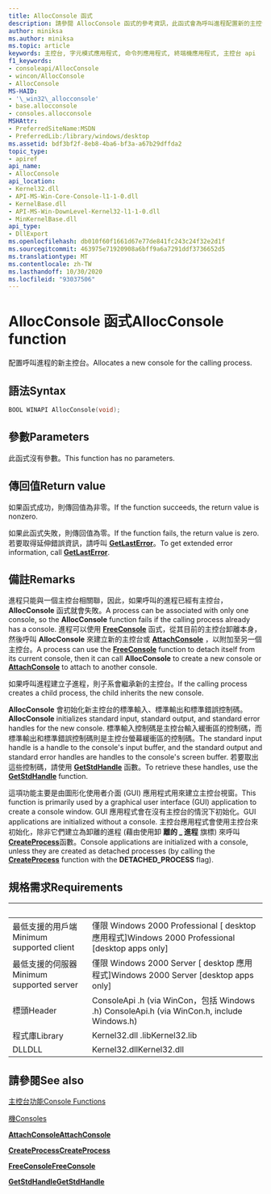 ```yaml
---
title: AllocConsole 函式
description: 請參閱 AllocConsole 函式的參考資訊，此函式會為呼叫進程配置新的主控台。
author: miniksa
ms.author: miniksa
ms.topic: article
keywords: 主控台, 字元模式應用程式, 命令列應用程式, 終端機應用程式, 主控台 api
f1_keywords:
- consoleapi/AllocConsole
- wincon/AllocConsole
- AllocConsole
MS-HAID:
- '\_win32\_allocconsole'
- base.allocconsole
- consoles.allocconsole
MSHAttr:
- PreferredSiteName:MSDN
- PreferredLib:/library/windows/desktop
ms.assetid: bdf3bf2f-8eb8-4ba6-bf3a-a67b29dffda2
topic_type:
- apiref
api_name:
- AllocConsole
api_location:
- Kernel32.dll
- API-MS-Win-Core-Console-l1-1-0.dll
- KernelBase.dll
- API-MS-Win-DownLevel-Kernel32-l1-1-0.dll
- MinKernelBase.dll
api_type:
- DllExport
ms.openlocfilehash: db010f60f1661d67e77de841fc243c24f32e2d1f
ms.sourcegitcommit: 463975e71920908a6bff9a6a7291ddf3736652d5
ms.translationtype: MT
ms.contentlocale: zh-TW
ms.lasthandoff: 10/30/2020
ms.locfileid: "93037506"
---
```

# <a name="allocconsole-function"></a><span data-ttu-id="b15f2-104">AllocConsole 函式</span><span class="sxs-lookup"><span data-stu-id="b15f2-104">AllocConsole function</span></span>

<span data-ttu-id="b15f2-105">配置呼叫進程的新主控台。</span><span class="sxs-lookup"><span data-stu-id="b15f2-105">Allocates a new console for the calling process.</span></span>

## <a name="syntax"></a><span data-ttu-id="b15f2-106">語法</span><span class="sxs-lookup"><span data-stu-id="b15f2-106">Syntax</span></span>

```C
BOOL WINAPI AllocConsole(void);
```

## <a name="parameters"></a><span data-ttu-id="b15f2-107">參數</span><span class="sxs-lookup"><span data-stu-id="b15f2-107">Parameters</span></span>

<span data-ttu-id="b15f2-108">此函式沒有參數。</span><span class="sxs-lookup"><span data-stu-id="b15f2-108">This function has no parameters.</span></span>

## <a name="return-value"></a><span data-ttu-id="b15f2-109">傳回值</span><span class="sxs-lookup"><span data-stu-id="b15f2-109">Return value</span></span>

<span data-ttu-id="b15f2-110">如果函式成功，則傳回值為非零。</span><span class="sxs-lookup"><span data-stu-id="b15f2-110">If the function succeeds, the return value is nonzero.</span></span>

<span data-ttu-id="b15f2-111">如果此函式失敗，則傳回值為零。</span><span class="sxs-lookup"><span data-stu-id="b15f2-111">If the function fails, the return value is zero.</span></span> <span data-ttu-id="b15f2-112">若要取得延伸錯誤資訊，請呼叫 [**GetLastError**](https://msdn.microsoft.com/library/windows/desktop/ms679360)。</span><span class="sxs-lookup"><span data-stu-id="b15f2-112">To get extended error information, call [**GetLastError**](https://msdn.microsoft.com/library/windows/desktop/ms679360).</span></span>

## <a name="remarks"></a><span data-ttu-id="b15f2-113">備註</span><span class="sxs-lookup"><span data-stu-id="b15f2-113">Remarks</span></span>

<span data-ttu-id="b15f2-114">進程只能與一個主控台相關聯，因此，如果呼叫的進程已經有主控台， **AllocConsole** 函式就會失敗。</span><span class="sxs-lookup"><span data-stu-id="b15f2-114">A process can be associated with only one console, so the **AllocConsole** function fails if the calling process already has a console.</span></span> <span data-ttu-id="b15f2-115">進程可以使用 [**FreeConsole**](freeconsole.md) 函式，從其目前的主控台卸離本身，然後呼叫 **AllocConsole** 來建立新的主控台或 [**AttachConsole**](attachconsole.md) ，以附加至另一個主控台。</span><span class="sxs-lookup"><span data-stu-id="b15f2-115">A process can use the [**FreeConsole**](freeconsole.md) function to detach itself from its current console, then it can call **AllocConsole** to create a new console or [**AttachConsole**](attachconsole.md) to attach to another console.</span></span>

<span data-ttu-id="b15f2-116">如果呼叫進程建立子進程，則子系會繼承新的主控台。</span><span class="sxs-lookup"><span data-stu-id="b15f2-116">If the calling process creates a child process, the child inherits the new console.</span></span>

<span data-ttu-id="b15f2-117">**AllocConsole** 會初始化新主控台的標準輸入、標準輸出和標準錯誤控制碼。</span><span class="sxs-lookup"><span data-stu-id="b15f2-117">**AllocConsole** initializes standard input, standard output, and standard error handles for the new console.</span></span> <span data-ttu-id="b15f2-118">標準輸入控制碼是主控台輸入緩衝區的控制碼，而標準輸出和標準錯誤控制碼則是主控台螢幕緩衝區的控制碼。</span><span class="sxs-lookup"><span data-stu-id="b15f2-118">The standard input handle is a handle to the console's input buffer, and the standard output and standard error handles are handles to the console's screen buffer.</span></span> <span data-ttu-id="b15f2-119">若要取出這些控制碼，請使用 [**GetStdHandle**](getstdhandle.md) 函數。</span><span class="sxs-lookup"><span data-stu-id="b15f2-119">To retrieve these handles, use the [**GetStdHandle**](getstdhandle.md) function.</span></span>

<span data-ttu-id="b15f2-120">這項功能主要是由圖形化使用者介面 (GUI) 應用程式用來建立主控台視窗。</span><span class="sxs-lookup"><span data-stu-id="b15f2-120">This function is primarily used by a graphical user interface (GUI) application to create a console window.</span></span> <span data-ttu-id="b15f2-121">GUI 應用程式會在沒有主控台的情況下初始化。</span><span class="sxs-lookup"><span data-stu-id="b15f2-121">GUI applications are initialized without a console.</span></span> <span data-ttu-id="b15f2-122">主控台應用程式會使用主控台來初始化，除非它們建立為卸離的進程 (藉由使用卸 **離的 \_ 進程** 旗標) 來呼叫 [**CreateProcess**](https://msdn.microsoft.com/library/windows/desktop/ms682425)函數。</span><span class="sxs-lookup"><span data-stu-id="b15f2-122">Console applications are initialized with a console, unless they are created as detached processes (by calling the [**CreateProcess**](https://msdn.microsoft.com/library/windows/desktop/ms682425) function with the **DETACHED\_PROCESS** flag).</span></span>

## <a name="requirements"></a><span data-ttu-id="b15f2-123">規格需求</span><span class="sxs-lookup"><span data-stu-id="b15f2-123">Requirements</span></span>

| &nbsp; | &nbsp; |
|-|-|
| <span data-ttu-id="b15f2-124">最低支援的用戶端</span><span class="sxs-lookup"><span data-stu-id="b15f2-124">Minimum supported client</span></span> | <span data-ttu-id="b15f2-125">僅限 Windows 2000 Professional \[ desktop 應用程式\]</span><span class="sxs-lookup"><span data-stu-id="b15f2-125">Windows 2000 Professional \[desktop apps only\]</span></span> |
| <span data-ttu-id="b15f2-126">最低支援的伺服器</span><span class="sxs-lookup"><span data-stu-id="b15f2-126">Minimum supported server</span></span> | <span data-ttu-id="b15f2-127">僅限 Windows 2000 Server \[ desktop 應用程式\]</span><span class="sxs-lookup"><span data-stu-id="b15f2-127">Windows 2000 Server \[desktop apps only\]</span></span> |
| <span data-ttu-id="b15f2-128">標頭</span><span class="sxs-lookup"><span data-stu-id="b15f2-128">Header</span></span> | <span data-ttu-id="b15f2-129">ConsoleApi .h (via WinCon，包括 Windows .h) </span><span class="sxs-lookup"><span data-stu-id="b15f2-129">ConsoleApi.h (via WinCon.h, include Windows.h)</span></span> |
| <span data-ttu-id="b15f2-130">程式庫</span><span class="sxs-lookup"><span data-stu-id="b15f2-130">Library</span></span> | <span data-ttu-id="b15f2-131">Kernel32.dll .lib</span><span class="sxs-lookup"><span data-stu-id="b15f2-131">Kernel32.lib</span></span> |
| <span data-ttu-id="b15f2-132">DLL</span><span class="sxs-lookup"><span data-stu-id="b15f2-132">DLL</span></span> | <span data-ttu-id="b15f2-133">Kernel32.dll</span><span class="sxs-lookup"><span data-stu-id="b15f2-133">Kernel32.dll</span></span> |

## <a name="see-also"></a><span data-ttu-id="b15f2-134">請參閱</span><span class="sxs-lookup"><span data-stu-id="b15f2-134">See also</span></span>

[<span data-ttu-id="b15f2-135">主控台功能</span><span class="sxs-lookup"><span data-stu-id="b15f2-135">Console Functions</span></span>](console-functions.md)

[<span data-ttu-id="b15f2-136">機</span><span class="sxs-lookup"><span data-stu-id="b15f2-136">Consoles</span></span>](consoles.md)

[<span data-ttu-id="b15f2-137">**AttachConsole**</span><span class="sxs-lookup"><span data-stu-id="b15f2-137">**AttachConsole**</span></span>](attachconsole.md)

[<span data-ttu-id="b15f2-138">**CreateProcess**</span><span class="sxs-lookup"><span data-stu-id="b15f2-138">**CreateProcess**</span></span>](https://msdn.microsoft.com/library/windows/desktop/ms682425)

[<span data-ttu-id="b15f2-139">**FreeConsole**</span><span class="sxs-lookup"><span data-stu-id="b15f2-139">**FreeConsole**</span></span>](freeconsole.md)

[<span data-ttu-id="b15f2-140">**GetStdHandle**</span><span class="sxs-lookup"><span data-stu-id="b15f2-140">**GetStdHandle**</span></span>](getstdhandle.md)
